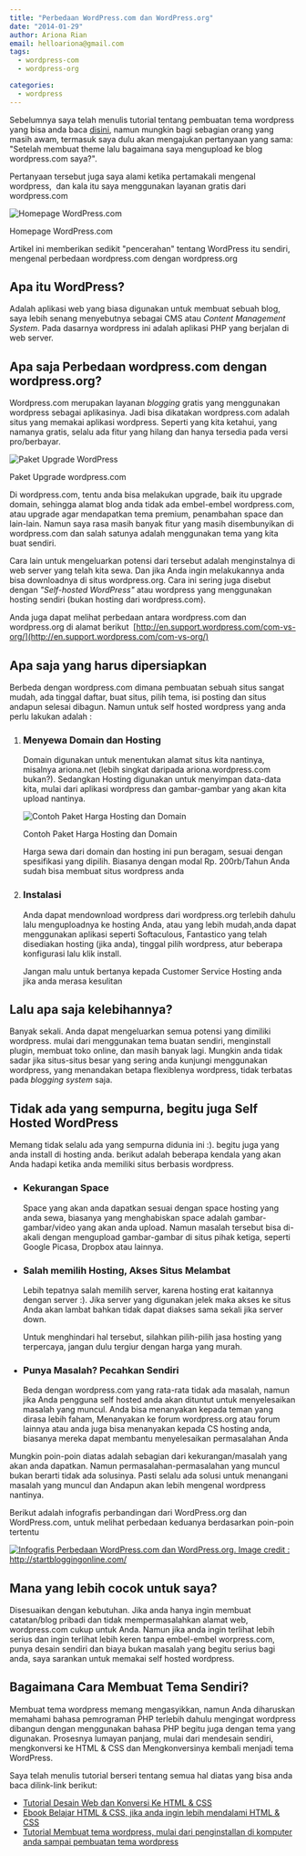 ```yaml
---
title: "Perbedaan WordPress.com dan WordPress.org"
date: "2014-01-29"
author: Ariona Rian
email: helloariona@gmail.com
tags: 
  - wordpress-com
  - wordpress-org

categories: 
  - wordpress
---
```


Sebelumnya saya telah menulis tutorial tentang pembuatan tema wordpress yang bisa anda baca [disini](/tag/membuat-tema-wordpress/ "Membuat Tema WordPress"), namun mungkin bagi sebagian orang yang masih awam, termasuk saya dulu akan mengajukan pertanyaan yang sama: "Setelah membuat theme lalu bagaimana saya mengupload ke blog wordpress.com saya?".

Pertanyaan tersebut juga saya alami ketika pertamakali mengenal wordpress,  dan kala itu saya menggunakan layanan gratis dari wordpress.com

![Homepage WordPress.com](/assets/img/wordpress.org.jpg)

Homepage WordPress.com

Artikel ini memberikan sedikit "pencerahan" tentang WordPress itu sendiri, mengenal perbedaan wordpress.com dengan wordpress.org

## Apa itu WordPress?

Adalah aplikasi web yang biasa digunakan untuk membuat sebuah blog, saya lebih senang menyebutnya sebagai CMS atau _Content Management System_. Pada dasarnya wordpress ini adalah aplikasi PHP yang berjalan di web server.

## Apa saja Perbedaan wordpress.com dengan wordpress.org?

Wordpress.com merupakan layanan _blogging_ gratis yang menggunakan wordpress sebagai aplikasinya. Jadi bisa dikatakan wordpress.com adalah situs yang memakai aplikasi wordpress. Seperti yang kita ketahui, yang namanya gratis, selalu ada fitur yang hilang dan hanya tersedia pada versi pro/berbayar.

![Paket Upgrade WordPress](/assets/img/upgrade.jpg)

Paket Upgrade wordpress.com

Di wordpress.com, tentu anda bisa melakukan upgrade, baik itu upgrade domain, sehingga alamat blog anda tidak ada embel-embel wordpress.com, atau upgrade agar mendapatkan tema premium, penambahan space dan lain-lain. Namun saya rasa masih banyak fitur yang masih disembunyikan di wordpress.com dan salah satunya adalah menggunakan tema yang kita buat sendiri.

Cara lain untuk mengeluarkan potensi dari tersebut adalah menginstalnya di web server yang telah kita sewa. Dan jika Anda ingin melakukannya anda bisa downloadnya di situs wordpress.org. Cara ini sering juga disebut dengan _"Self-hosted WordPress"_ atau wordpress yang menggunakan hosting sendiri (bukan hosting dari wordpress.com).

Anda juga dapat melihat perbedaan antara wordpress.com dan wordpress.org di alamat berikut  [http://en.support.wordpress.com/com-vs-org/](http://en.support.wordpress.com/com-vs-org/)

## Apa saja yang harus dipersiapkan

Berbeda dengan wordpress.com dimana pembuatan sebuah situs sangat mudah, ada tinggal daftar, buat situs, pilih tema, isi posting dan situs andapun selesai dibagun. Namun untuk self hosted wordpress yang anda perlu lakukan adalah :

1. ### Menyewa Domain dan Hosting
    
    Domain digunakan untuk menentukan alamat situs kita nantinya, misalnya ariona.net (lebih singkat daripada ariona.wordpress.com bukan?). Sedangkan Hosting digunakan untuk menyimpan data-data kita, mulai dari aplikasi wordpress dan gambar-gambar yang akan kita upload nantinya.
    
    ![Contoh Paket Harga Hosting dan Domain](/assets/img/price-table.jpg)
    
    Contoh Paket Harga Hosting dan Domain
    
    Harga sewa dari domain dan hosting ini pun beragam, sesuai dengan spesifikasi yang dipilih. Biasanya dengan modal Rp. 200rb/Tahun Anda sudah bisa membuat situs wordpress anda
2. ### Instalasi
    
    Anda dapat mendownload wordpress dari wordpress.org terlebih dahulu lalu menguploadnya ke hosting Anda, atau yang lebih mudah,anda dapat menggunakan aplikasi seperti Softaculous, Fantastico yang telah disediakan hosting (jika anda), tinggal pilih wordpress, atur beberapa konfigurasi lalu klik install.
    
    Jangan malu untuk bertanya kepada Customer Service Hosting anda jika anda merasa kesulitan

## Lalu apa saja kelebihannya?

Banyak sekali. Anda dapat mengeluarkan semua potensi yang dimiliki wordpress. mulai dari menggunakan tema buatan sendiri, menginstall plugin, membuat toko online, dan masih banyak lagi. Mungkin anda tidak sadar jika situs-situs besar yang sering anda kunjungi menggunakan wordpress, yang menandakan betapa flexiblenya wordpress, tidak terbatas pada _blogging system_ saja.

## Tidak ada yang sempurna, begitu juga Self Hosted WordPress

Memang tidak selalu ada yang sempurna didunia ini :). begitu juga yang anda install di hosting anda. berikut adalah beberapa kendala yang akan Anda hadapi ketika anda memiliki situs berbasis wordpress.

- ### Kekurangan Space
    
    Space yang akan anda dapatkan sesuai dengan space hosting yang anda sewa, biasanya yang menghabiskan space adalah gambar-gambar/video yang akan anda upload. Namun masalah tersebut bisa di-akali dengan mengupload gambar-gambar di situs pihak ketiga, seperti Google Picasa, Dropbox atau lainnya.
- ### Salah memilih Hosting, Akses Situs Melambat
    
    Lebih tepatnya salah memilih server, karena hosting erat kaitannya dengan server :). Jika server yang digunakan jelek maka akses ke situs Anda akan lambat bahkan tidak dapat diakses sama sekali jika server down.
    
    Untuk menghindari hal tersebut, silahkan pilih-pilih jasa hosting yang terpercaya, jangan dulu tergiur dengan harga yang murah.
- ### Punya Masalah? Pecahkan Sendiri
    
    Beda dengan wordpress.com yang rata-rata tidak ada masalah, namun jika Anda pengguna self hosted anda akan dituntut untuk menyelesaikan masalah yang muncul. Anda bisa menanyakan kepada teman yang dirasa lebih faham, Menanyakan ke forum wordpress.org atau forum lainnya atau anda juga bisa menanyakan kepada CS hosting anda, biasanya mereka dapat membantu menyelesaikan permasalahan Anda

Mungkin poin-poin diatas adalah sebagian dari kekurangan/masalah yang akan anda dapatkan. Namun permasalahan-permasalahan yang muncul bukan berarti tidak ada solusinya. Pasti selalu ada solusi untuk menangani masalah yang muncul dan Andapun akan lebih mengenal wordpress nantinya.

Berikut adalah infografis perbandingan dari WordPress.org dan WordPress.com, untuk melihat perbedaan keduanya berdasarkan poin-poin tertentu

[![_Infografis Perbedaan WordPress.com dan WordPress.org. Image credit : http://startbloggingonline.com/_ ][1]][2]

[1]:  /assets/img/wporg-wpcom.jpg
[2]:  http://startbloggingonline.com/wp-content/uploads/2015/08/wporg-wpcom.jpg

## Mana yang lebih cocok untuk saya?

Disesuaikan dengan kebutuhan. Jika anda hanya ingin membuat catatan/blog pribadi dan tidak mempermasalahkan alamat web, wordpress.com cukup untuk Anda. Namun jika anda ingin terlihat lebih serius dan ingin terlihat lebih keren tanpa embel-embel worpress.com, punya desain sendiri dan biaya bukan masalah yang begitu serius bagi anda, saya sarankan untuk memakai self hosted wordpress.

## Bagaimana Cara Membuat Tema Sendiri?

Membuat tema wordpress memang mengasyikkan, namun Anda diharuskan memahami bahasa pemrograman PHP terlebih dahulu mengingat wordpress dibangun dengan menggunakan bahasa PHP begitu juga dengan tema yang digunakan. Prosesnya lumayan panjang, mulai dari mendesain sendiri, mengkonversi ke HTML & CSS dan Mengkonversinya kembali menjadi tema WordPress.

Saya telah menulis tutorial berseri tentang semua hal diatas yang bisa anda baca dilink-link berikut:

- [Tutorial Desain Web dan Konversi Ke HTML & CSS](/tag/psd-to-html/)
- [Ebook Belajar HTML & CSS, jika anda ingin lebih mendalami HTML & CSS](/ebook-belajar-html-dan-css)
- [Tutorial Membuat tema wordpress, mulai dari penginstallan di komputer anda sampai pembuatan tema wordpress](/tag/membuat-tema-wordpress/)
